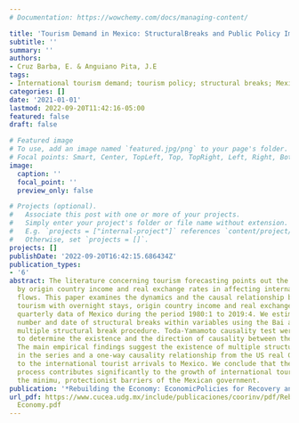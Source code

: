 ```yaml
---
# Documentation: https://wowchemy.com/docs/managing-content/

title: 'Tourism Demand in Mexico: StructuralBreaks and Public Policy Implications'
subtitle: ''
summary: ''
authors:
- Cruz Barba, E. & Anguiano Pita, J.E
tags:
- International tourism demand; tourism policy; structural breaks; Mexico
categories: []
date: '2021-01-01'
lastmod: 2022-09-20T11:42:16-05:00
featured: false
draft: false

# Featured image
# To use, add an image named `featured.jpg/png` to your page's folder.
# Focal points: Smart, Center, TopLeft, Top, TopRight, Left, Right, BottomLeft, Bottom, BottomRight.
image:
  caption: ''
  focal_point: ''
  preview_only: false

# Projects (optional).
#   Associate this post with one or more of your projects.
#   Simply enter your project's folder or file name without extension.
#   E.g. `projects = ["internal-project"]` references `content/project/deep-learning/index.md`.
#   Otherwise, set `projects = []`.
projects: []
publishDate: '2022-09-20T16:42:15.686434Z'
publication_types:
- '6'
abstract: The literature concerning tourism forecasting points out the role played
  by origin country income and real exchange rates in affecting international tourism
  flows. This paper examines the dynamics and the causal relationship between inbound
  tourism with overnight stays, origin country income and real exchange rates using
  quarterly data of Mexico during the period 1980:1 to 2019:4. We estimate both the
  number and date of structural breaks within variables using the Bai and Perron (2003)
  multiple structural break procedure. Toda-Yamamoto causality test were employed
  to determine the existence and the direction of causality between the variables.
  The main empirical findings suggest the existence of multiple structural breaks
  in the series and a one-way causality relationship from the US real GDP per capita
  to the international tourist arrivals to Mexico. We conclude that the neoliberal
  process contributes significantly to the growth of international tourism due to
  the minimu, protectionist barriers of the Mexican government.
publication: '*Rebuilding the Economy: EconomicPolicies for Recovery and Development*'
url_pdf: https://www.cucea.udg.mx/include/publicaciones/coorinv/pdf/Rebuilding the
  Economy.pdf
---
```

